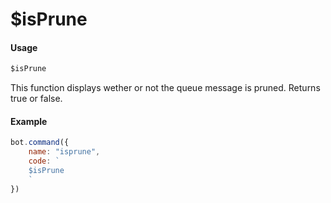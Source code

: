 # $isPrune

#### Usage

```javascript
$isPrune
```

This function displays wether or not the queue message is pruned. Returns true or false.

#### Example

```javascript
bot.command({
    name: "isprune",
    code: `
    $isPrune
    `
})
```

